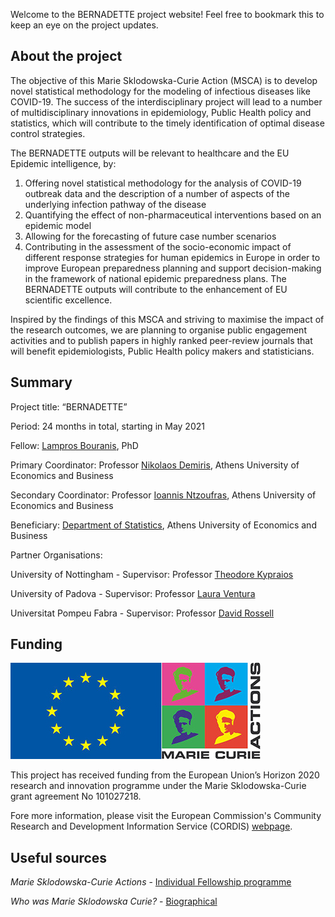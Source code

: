 Welcome to the BERNADETTE project website! Feel free to bookmark this to keep an eye on the project updates.

## About the project

The objective of this Marie Sklodowska-Curie Action (MSCA) is to develop novel statistical methodology for the modeling 
of infectious diseases like COVID-19. The success of the interdisciplinary project will lead to a number of multidisciplinary
innovations in epidemiology, Public Health policy and statistics, which will contribute to the timely identification of optimal
disease control strategies. 

The BERNADETTE outputs will be relevant to healthcare and the EU Epidemic intelligence, by: 
1. Offering novel statistical methodology for the analysis of COVID-19 outbreak data and the description of a number of aspects of the underlying infection pathway of the disease
2. Quantifying the effect of non-pharmaceutical interventions based on an epidemic model
3. Allowing for the forecasting of future case number scenarios
4. Contributing in the assessment of the socio-economic impact of different response strategies for human epidemics in Europe in order to improve European preparedness planning and support decision-making in the framework of national epidemic preparedness plans. 
The BERNADETTE outputs will contribute to the enhancement of EU scientific excellence.

Inspired by the findings of this MSCA and striving to maximise the impact of the research outcomes, we are planning to organise public engagement activities and to publish papers in highly ranked peer-review journals that will benefit epidemiologists, Public Health policy makers and statisticians.

## Summary

Project title: “BERNADETTE”

Period: 24 months in total, starting in May 2021

Fellow: [Lampros Bouranis](https://lamprosbouranis.github.io/), PhD

Primary Coordinator: Professor [Nikolaos Demiris](http://www2.aueb.gr/users/nikos/), Athens University of Economics and Business

Secondary Coordinator: Professor [Ioannis Ntzoufras](https://www.aueb.gr/en/faculty_page/ntzoufras-ioannis), Athens University of Economics and Business

Beneficiary: [Department of Statistics](https://www.dept.aueb.gr/en/stat), Athens University of Economics and Business

Partner Organisations:

University of Nottingham - Supervisor: Professor [Theodore Kypraios](https://www.maths.nottingham.ac.uk/plp/pmztk/)

University of Padova - Supervisor: Professor [Laura Ventura](https://homes.stat.unipd.it/lauraventura/en)

Universitat Pompeu Fabra - Supervisor: Professor [David Rossell](https://sites.google.com/site/rosselldavid)

## Funding
![EU emblem](/images/EU_logo_MSCA.png)

This project has received funding from the European Union’s Horizon 2020 research and innovation programme under the Marie Sklodowska-Curie grant agreement No 101027218.

Fore more information, please visit the European Commission's Community Research and Development Information Service (CORDIS) [webpage](https://cordis.europa.eu/project/id/101027218).

## Useful sources

*Marie Sklodowska-Curie Actions* - [Individual Fellowship programme](https://ec.europa.eu/research/mariecurieactions/)

*Who was Marie Sklodowska Curie?* - [Biographical](https://www.nobelprize.org/prizes/physics/1903/marie-curie/biographical/)

